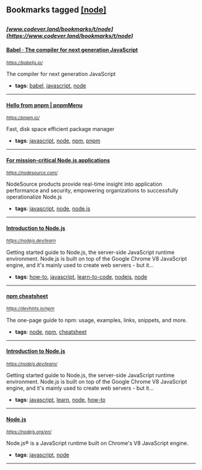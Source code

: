 ## Bookmarks tagged [[node]](https://www.codever.land/search?q=[node])

_<sup><sup>[www.codever.land/bookmarks/t/node](https://www.codever.land/bookmarks/t/node)</sup></sup>_
---
#### [Babel · The compiler for next generation JavaScript](https://babeljs.io/)
_<sup>https://babeljs.io/</sup>_

The compiler for next generation JavaScript
* **tags**: [babel](../tagged/babel.md), [javascript](../tagged/javascript.md), [node](../tagged/node.md)
---
#### [Hello from pnpm | pnpmMenu](https://pnpm.io/)
_<sup>https://pnpm.io/</sup>_

Fast, disk space efficient package manager
* **tags**: [javascript](../tagged/javascript.md), [node](../tagged/node.md), [npm](../tagged/npm.md), [pnpm](../tagged/pnpm.md)
---
#### [For mission-critical Node.js applications](https://nodesource.com/)
_<sup>https://nodesource.com/</sup>_

NodeSource products provide real-time insight into application performance and security, empowering organizations to successfully operationalize Node.js
* **tags**: [javascript](../tagged/javascript.md), [node](../tagged/node.md), [node.js](../tagged/node.js.md)
---
#### [Introduction to Node.js](https://nodejs.dev/learn)
_<sup>https://nodejs.dev/learn</sup>_

Getting started guide to Node.js, the server-side JavaScript runtime environment. Node.js is built on top of the Google Chrome V8 JavaScript engine, and it's mainly used to create web servers - but it...
* **tags**: [how-to](../tagged/how-to.md), [javascript](../tagged/javascript.md), [learn-to-code](../tagged/learn-to-code.md), [nodejs](../tagged/nodejs.md), [node](../tagged/node.md)
---
#### [npm cheatsheet](https://devhints.io/npm)
_<sup>https://devhints.io/npm</sup>_

The one-page guide to npm: usage, examples, links, snippets, and more.
* **tags**: [node](../tagged/node.md), [npm](../tagged/npm.md), [cheatsheet](../tagged/cheatsheet.md)
---
#### [Introduction to Node.js](https://nodejs.dev/learn/)
_<sup>https://nodejs.dev/learn/</sup>_

Getting started guide to Node.js, the server-side JavaScript runtime environment. Node.js is built on top of the Google Chrome V8 JavaScript engine, and it's mainly used to create web servers - but it...
* **tags**: [javascript](../tagged/javascript.md), [learn](../tagged/learn.md), [node](../tagged/node.md), [how-to](../tagged/how-to.md)
---
#### [Node.js](https://nodejs.org/en/)
_<sup>https://nodejs.org/en/</sup>_

Node.js® is a JavaScript runtime built on Chrome's V8 JavaScript engine.
* **tags**: [javascript](../tagged/javascript.md), [node](../tagged/node.md)
---
